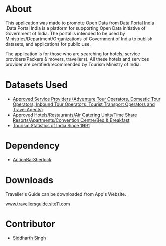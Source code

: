 About
===============

This application was made to promote Open Data from <a href="http://data.gov.in"> Data Portal India </a>.Data Portal India is a platform for supporting Open Data initiative of Government of India. The portal is intended to be used by Ministries/Department/Organizations of Government of India to publish datasets, and applications for public use.

The application is for those who are searching for hotels, service providers(Packers & movers, travellers). All these hotels and services provider are certified/recommended by Tourism Ministry of India.


Datasets Used
===============

<ul><li><a href="http://data.gov.in/dataset/approved-service-providers-adventure-tour-operators-domestic-tour-operators-inbound-tour-ope">Approved Service Providers (Adventure Tour Operators, Domestic Tour Operators, Inbound Tour Operators, Tourist Transport Operators and Travel Agents)</a></li>
<li><a href="http://data.gov.in/dataset/approved-hotels-restaurants-air-catering-units-time-share-resortsapartments-convention-centr">Approved Hotels/Restaurants/Air Catering Units/Time Share Resorts/Apartments/Convention Centre/Bed & Breakfast</a></li>
<li><a href="http://data.gov.in/dataset/foreign-tourist-arrivals-ftas-foreign-exchange-earnings-fees-domestic-tourist-visits-dtvs">Tourism Statistics of India Since 1991</a></li></ul>



Dependency
===============

<ul><li><a href="https://github.com/JakeWharton/ActionBarSherlock">ActionBarSherlock</a></li></ul>


Downloads
===============
Traveller's Guide can be downloaded from App's Website.

www.travellersguide.site11.com

Contributor
===============

<ul><li><a href="https://www.facebook.com/siddie.omen">Siddharth Singh</a></li></ul>
